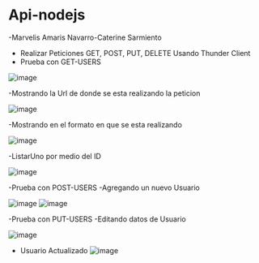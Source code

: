 # Api-nodejs
-Marvelis Amaris Navarro-Caterine Sarmiento

- Realizar Peticiones GET, POST, PUT, DELETE Usando Thunder Client
- Prueba con GET-USERS

![image](https://user-images.githubusercontent.com/61302585/236601431-dce59d12-2fc7-4c3a-9bfb-a5e22e33f7fc.png)

-Mostrando la Url de donde se esta realizando la peticion

![image](https://user-images.githubusercontent.com/61302585/236602414-e8dca475-b287-43e5-83a8-8c923c2e0fa1.png)

-Mostrando en el formato en que se esta realizando

![image](https://user-images.githubusercontent.com/61302585/236602560-2ea4bebe-ebe7-4a46-a007-435a379aacc5.png)

-ListarUno por medio del ID

![image](https://user-images.githubusercontent.com/61302585/236602841-16e9f13a-b451-4207-b484-c9c773ff881e.png)

-Prueba con POST-USERS
-Agregando un nuevo Usuario

![image](https://user-images.githubusercontent.com/61302585/236603148-5039877a-35f2-4f3d-8cde-4083d62f1031.png)
![image](https://user-images.githubusercontent.com/61302585/236603245-efc3e615-a912-42f9-874b-e4ff58a96108.png)

-Prueba con PUT-USERS
-Editando datos de Usuario

![image](https://user-images.githubusercontent.com/61302585/236603660-e058e19f-0789-4940-836a-b200e4bb6df7.png)

- Usuario Actualizado
![image](https://user-images.githubusercontent.com/61302585/236603892-5dc44f3b-46b7-422c-b1e1-ad1648ae7056.png)


